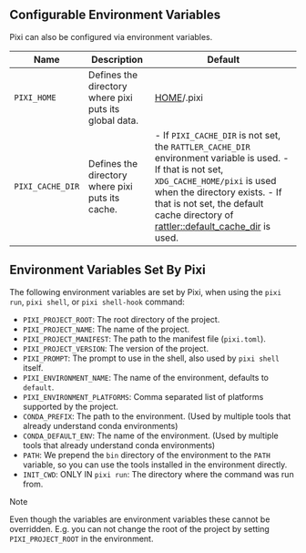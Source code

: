 ## Configurable Environment Variables

Pixi can also be configured via environment variables.

| Name             | Description                                            | Default                                                                                                                                                                                                                                                                                                                             |
| ---------------- | ------------------------------------------------------ | ----------------------------------------------------------------------------------------------------------------------------------------------------------------------------------------------------------------------------------------------------------------------------------------------------------------------------------- |
| `PIXI_HOME`      | Defines the directory where pixi puts its global data. | [HOME](https://docs.rs/dirs/latest/dirs/fn.home_dir.html)/.pixi                                                                                                                                                                                                                                                                     |
| `PIXI_CACHE_DIR` | Defines the directory where pixi puts its cache.       | - If `PIXI_CACHE_DIR` is not set, the `RATTLER_CACHE_DIR` environment variable is used. - If that is not set, `XDG_CACHE_HOME/pixi` is used when the directory exists. - If that is not set, the default cache directory of [rattler::default_cache_dir](https://docs.rs/rattler/latest/rattler/fn.default_cache_dir.html) is used. |

## Environment Variables Set By Pixi

The following environment variables are set by Pixi, when using the `pixi run`, `pixi shell`, or `pixi shell-hook` command:

- `PIXI_PROJECT_ROOT`: The root directory of the project.
- `PIXI_PROJECT_NAME`: The name of the project.
- `PIXI_PROJECT_MANIFEST`: The path to the manifest file (`pixi.toml`).
- `PIXI_PROJECT_VERSION`: The version of the project.
- `PIXI_PROMPT`: The prompt to use in the shell, also used by `pixi shell` itself.
- `PIXI_ENVIRONMENT_NAME`: The name of the environment, defaults to `default`.
- `PIXI_ENVIRONMENT_PLATFORMS`: Comma separated list of platforms supported by the project.
- `CONDA_PREFIX`: The path to the environment. (Used by multiple tools that already understand conda environments)
- `CONDA_DEFAULT_ENV`: The name of the environment. (Used by multiple tools that already understand conda environments)
- `PATH`: We prepend the `bin` directory of the environment to the `PATH` variable, so you can use the tools installed in the environment directly.
- `INIT_CWD`: ONLY IN `pixi run`: The directory where the command was run from.

Note

Even though the variables are environment variables these cannot be overridden. E.g. you can not change the root of the project by setting `PIXI_PROJECT_ROOT` in the environment.

